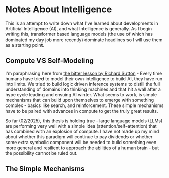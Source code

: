 # Notes About Intelligence

This is an attempt to write down what I've learned about developments in Artificial Intelligence (AI), and what Intelligence is generally. As I begin writing this, transformer based language models (the use of which has dominated my day job more recently) dominate headlines so I will use them as a starting point.

## Compute VS Self-Modeling

I'm paraphrasing here from [the bitter lesson by Richard Sutton](http://www.incompleteideas.net/IncIdeas/BitterLesson.html) - Every time humans have tried to model their own intelligence to build AI, they have run into limits. We tried to build logic driven inference systems to distill the full understanding of domains into thinking machines and that hit a wall after a hype cycle leading and ensuing AI winter. What seems to work, is simple mechanisms that can build upon themselves to emerge with something complex - basics like search, and reinforcement. These simple mechanisms have to be paired with advances in compute to get the truly great results.


So far (02/2025), this thesis is holding true - large language models (LLMs) are performing very well with a simple idea (attention/self-attention) that has combined with an explosion of compute. I have not made up my mind about whether this paradigm will continue to pay dividends or whether some extra symbolic component will be needed to build something even more general and resilient to approach the abilities of a human brain - but the possibility cannot be ruled out.

## The Simple Mechanisms



